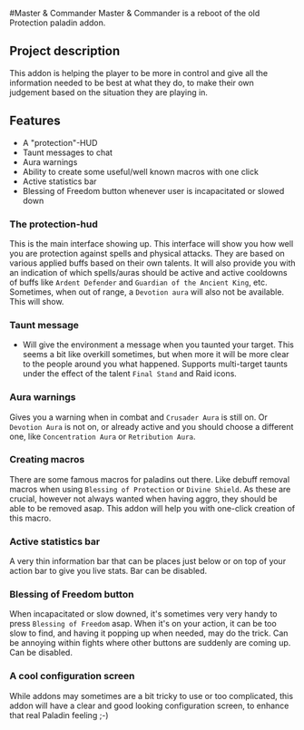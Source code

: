 #Master & Commander
Master & Commander is a reboot of the old Protection paladin addon. 

## Project description
This addon is helping the player to be more in control and give all the information needed to be best at what they do, 
to make their own judgement based on the situation they are playing in.

## Features
- A "protection"-HUD
- Taunt messages to chat
- Aura warnings
- Ability to create some useful/well known macros with one click
- Active statistics bar
- Blessing of Freedom button whenever user is incapacitated or slowed down


### The protection-hud
This is the main interface showing up. This interface will show you how well you are protection against spells and physical attacks. They are based on various 
applied buffs based on their own talents. It will also provide you with an indication of which spells/auras should be active and active cooldowns of buffs like 
`Ardent Defender` and `Guardian of the Ancient King`, etc. Sometimes, when out of range, a `Devotion aura` will also not be available. This will show.

### Taunt message
- Will give the environment a message when you taunted your target. This seems a bit like overkill sometimes, but when more it will be more clear to the people around
you what happened. Supports multi-target taunts under the effect of the talent `Final Stand` and Raid icons.

### Aura warnings
Gives you a warning when in combat and `Crusader Aura` is still on. Or `Devotion Aura` is not on, or already active and you should choose a different one, 
like `Concentration Aura` or `Retribution Aura`.

### Creating macros
There are some famous macros for paladins out there. Like debuff removal macros when using `Blessing of Protection` or `Divine Shield`. As these are crucial,
however not always wanted when having aggro, they should be able to be removed asap. This addon will help you with one-click creation of this macro.

### Active statistics bar
A very thin information bar that can be places just below or on top of your action bar to give you live stats. Bar can be disabled.

### Blessing of Freedom button
When incapacitated or slow downed, it's sometimes very very handy to press `Blessing of Freedom` asap. 
When it's on your action, it can be too slow to find, and having it popping up when needed, may do the trick. Can be annoying within fights 
where other buttons are suddenly are coming up. Can be disabled.


### A cool configuration screen
While addons may sometimes are a bit tricky to use or too complicated, this addon will have a clear and good looking configuration screen, 
to enhance that real Paladin feeling ;-)
